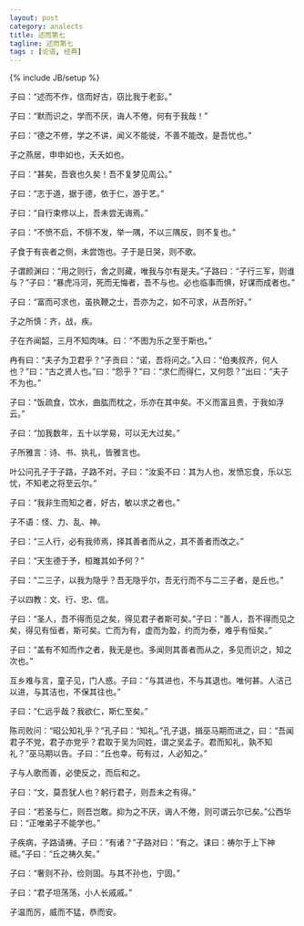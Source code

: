 ```yaml
---
layout: post
category: analects
title: 述而第七
tagline: 述而第七
tags : [论语, 经典]
---
```


{% include JB/setup %}

子曰：“述而不作，信而好古，窃比我于老彭。”

子曰：“默而识之，学而不厌，诲人不倦，何有于我哉！”

子曰：“德之不修，学之不讲，闻义不能徙，不善不能改，是吾忧也。”

子之燕居，申申如也，夭夭如也。

子曰：“甚矣，吾衰也久矣！吾不复梦见周公。”

子曰：“志于道，据于德，依于仁，游于艺。”

子曰：“自行束修以上，吾未尝无诲焉。”

子曰：“不愤不启，不悱不发，举一隅，不以三隅反，则不复也。”

子食于有丧者之侧，未尝饱也。子于是日哭，则不歌。

子谓颜渊曰：“用之则行，舍之则藏，唯我与尔有是夫。”子路曰：“子行三军，则谁与？”子曰：“暴虎冯河，死而无悔者，吾不与也。必也临事而惧，好谋而成者也。”

子曰：“富而可求也，虽执鞭之士，吾亦为之，如不可求，从吾所好。”

子之所慎：齐，战，疾。

子在齐闻韶，三月不知肉味。曰：“不图为乐之至于斯也。”

冉有曰：“夫子为卫君乎？”子贡曰：“诺，吾将问之。”入曰：“伯夷叔齐，何人也？”曰：“古之贤人也。”曰：“怨乎？”曰：“求仁而得仁，又何怨？”出曰：“夫子不为也。”

子曰：“饭疏食，饮水，曲肱而枕之，乐亦在其中矣。不义而富且贵，于我如浮云。”

子曰：“加我数年，五十以学易，可以无大过矣。”

子所雅言：诗、书、执礼，皆雅言也。

叶公问孔子于子路，子路不对。子曰：“汝奚不曰：其为人也，发愤忘食，乐以忘忧，不知老之将至云尔。”

子曰：“我非生而知之者，好古，敏以求之者也。”

子不语：怪、力、乱、神。

子曰：“三人行，必有我师焉，择其善者而从之，其不善者而改之。”

子曰：“天生德于予，桓雎其如予何？”

子曰：“二三子，以我为隐乎？吾无隐乎尔，吾无行而不与二三子者，是丘也。”

子以四教：文、行、忠、信。

子曰：“圣人，吾不得而见之矣，得见君子者斯可矣。”子曰：“善人，吾不得而见之矣，得见有恒者，斯可矣。亡而为有，虚而为盈，约而为泰，难乎有恒矣。”

子曰：“盖有不知而作之者，我无是也。多闻则其善者而从之，多见而识之，知之次也。”

互乡难与言，童子见，门人惑。子曰：“与其进也，不与其退也。唯何甚。人洁己以进，与其洁也，不保其往也。”

子曰：“仁远乎哉？我欲仁，斯仁至矣。”

陈司败问：“昭公知礼乎？”孔子曰：“知礼。”孔子退，揖巫马期而进之，曰：“吾闻君子不党，君子亦党乎？君取于吴为同姓，谓之吴孟子。君而知礼，孰不知礼？”巫马期以告。子曰：“丘也幸。苟有过，人必知之。”

子与人歌而善，必使反之，而后和之。

子曰：“文，莫吾犹人也？躬行君子，则吾未之有得。”

子曰：“若圣与仁，则吾岂敢。抑为之不厌，诲人不倦，则可谓云尔已矣。”公西华曰：“正唯弟子不能学也。”

子疾病，子路请祷。子曰：“有诸？”子路对曰：“有之。诔曰：祷尔于上下神祗。”子曰：“丘之祷久矣。”

子曰：“奢则不孙，俭则固。与其不孙也，宁固。”

子曰：“君子坦荡荡，小人长戚戚。”

子温而厉，威而不猛，恭而安。

